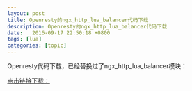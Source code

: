```yaml
---
layout: post
title: Openresty的ngx_http_lua_balancer代码下载
description: Openresty的ngx_http_lua_balancer代码下载
date:   2016-09-17 22:50:18 +0800 
tags: [lua]
categories: [topic]
---
```

Openresty代码下载，已经替换过了ngx_http_lua_balancer模块：

<a href="http://orchina-attachment.stor.sinaapp.com/ngx_openresty-1.9.3.1.tar.gz" target="_blank">点击链接下载：</a>